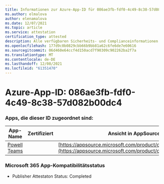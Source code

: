 ```yaml
---
title: Informationen zur Azure-App-ID für 086ae3fb-fdf0-4c49-8c38-57d082b00dc4
ms.author: elmalova
author: elenamalova
ms.date: 12/07/2021
ms.topic: article
ms.service: attestation
certification_type: attested
description: Alle verfügbaren Sicherheits- und Complianceinformationen für 086ae3fb-fdf0-4c49-8c38-57d082b00dc4.
ms.openlocfilehash: 177d9c0b0829cbb66b9bb81a62c6fe6de7e60616
ms.sourcegitcommit: 06d460e64ccf4d150acd7f90309c902262ba2f7a
ms.translationtype: MT
ms.contentlocale: de-DE
ms.lasthandoff: 12/08/2021
ms.locfileid: "61351470"
---
```

# <a name="azure-app-id-086ae3fb-fdf0-4c49-8c38-57d082b00dc4"></a>Azure-App-ID: 086ae3fb-fdf0-4c49-8c38-57d082b00dc4


### <a name="apps-associated-with-this-id"></a>Apps, die dieser ID zugeordnet sind:
| **App-Name** | **Zertifiziert** | **Ansicht in AppSource** |
|--------------|---------------|-----------------------|
| [Powell Teams](https://docs.microsoft.com/microsoft-365-app-certification/forward/WA200001585) |  | [https://appsource.microsoft.com/product/office/WA200001585](https://appsource.microsoft.com/product/office/WA200001585) |

### <a name="microsoft-365-app-compliance-status"></a>Microsoft 365 App-Kompatibilitätsstatus
- Publisher Attestaton Status: Completed
